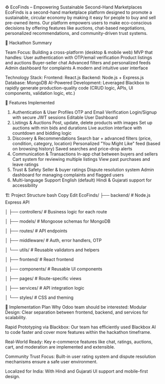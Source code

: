♻️ EcoFinds – Empowering Sustainable Second-Hand Marketplaces
EcoFinds is a second-hand marketplace platform designed to promote a sustainable, circular economy by making it easy for people to buy and sell pre-owned items. Our platform empowers users to make eco-conscious decisions by offering features like auctions, chat-based negotiations, personalized recommendations, and community-driven trust systems.


🌟 Hackathon Summary

Team Focus: Building a cross-platform (desktop & mobile web) MVP that handles:
User authentication with OTP/email verification
Product listings and auctions
Buyer-seller chat
Advanced filters and personalized feeds
Admin dashboard for complaints
A modern and intuitive user interface

Technology Stack:
Frontend: React.js
Backend: Node.js + Express.js
Database: MongoDB
AI-Powered Development: Leveraged Blackbox to rapidly generate production-quality code (CRUD logic, APIs, UI components, validation logic, etc.)

🧩 Features Implemented
1. Authentication & User Profiles
OTP and Email Verification
Login/Signup with secure JWT sessions
Editable User Dashboard
2. Listings & Auctions
Post, update, delete products with images
Set up auctions with min bids and durations
Live auction interface with countdown and bidding logic
3. Discovery & Recommendations
Search bar + advanced filters (price, condition, category, location)
Personalized "You Might Like" feed (based on browsing history)
Saved searches and price-drop alerts
4. Communication & Transactions
In-app chat between buyers and sellers
Cart system for reviewing multiple listings
View past purchases and leave ratings
5. Trust & Safety
Seller & buyer ratings
Dispute resolution system
Admin dashboard for managing complaints and flagged users
6. Multi-language Support
English (default)
Hindi & Gujarati support for accessibility

🏗️ Project Structure
bash
Copy
Edit
EcoFinds/
├── backend/           # Node.js Express API

│   ├── controllers/   # Business logic for each route

│   ├── models/        # Mongoose schemas for MongoDB

│   ├── routes/        # API endpoints

│   ├── middleware/    # Auth, error handlers, OTP

│   └── utils/         # Reusable validators and helpers

│
├── frontend/          # React frontend

│   ├── components/    # Reusable UI components

│   ├── pages/         # Route-specific views

│   ├── services/      # API integration logic

│   └── styles/        # CSS and theming


🧠 Implementation Plan
Why Odoo team should be interested:
Modular Design: Clear separation between frontend, backend, and services for scalability.

Rapid Prototyping via Blackbox: Our team has efficiently used Blackbox AI to code faster and cover more features within the hackathon timeframe.

Real-World Ready: Key e-commerce features like chat, ratings, auctions, cart, and moderation are implemented and extensible.

Community Trust Focus: Built-in user rating system and dispute resolution mechanisms ensure a safe user environment.

Localized for India: With Hindi and Gujarati UI support and mobile-first design.
